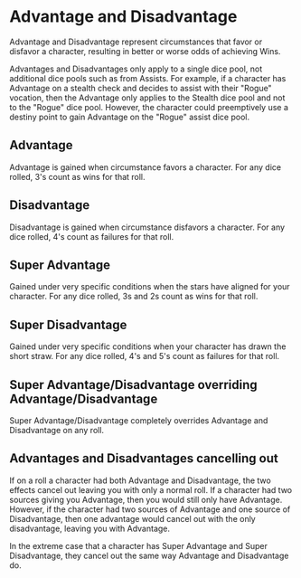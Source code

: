 # Advantage and Disadvantage

Advantage and Disadvantage represent circumstances that favor or disfavor a character, resulting in better or worse odds of achieving Wins.

Advantages and Disadvantages only apply to a single dice pool, not additional dice pools such as from Assists. For example, if a character has Advantage on a stealth check and decides to assist with their "Rogue" vocation, then the Advantage only applies to the Stealth dice pool and not to the "Rogue" dice pool. However, the character could preemptively use a destiny point to gain Advantage on the "Rogue" assist dice pool.

## Advantage

Advantage is gained when circumstance favors a character. For any dice rolled, 3's count as wins for that roll.

## Disadvantage

Disadvantage is gained when circumstance disfavors a character. For any dice rolled, 4's count as failures for that roll.

## Super Advantage

Gained under very specific conditions when the stars have aligned for your character. For any dice rolled, 3s and 2s count as wins for that roll.

## Super Disadvantage

Gained under very specific conditions when your character has drawn the short straw. For any dice rolled, 4's and 5's count as failures for that roll.

## Super Advantage/Disadvantage overriding Advantage/Disadvantage

Super Advantage/Disadvantage completely overrides Advantage and Disadvantage on any roll.

## Advantages and Disadvantages cancelling out

If on a roll a character had both Advantage and Disadvantage, the two effects cancel out leaving you with only a normal roll. If a character had two sources giving you Advantage, then you would still only have Advantage. However, if the character had two sources of Advantage and one source of Disadvantage, then one advantage would cancel out with the only disadvantage, leaving you with Advantage.

In the extreme case that a character has Super Advantage and Super Disadvantage, they cancel out the same way Advantage and Disadvantage do.
